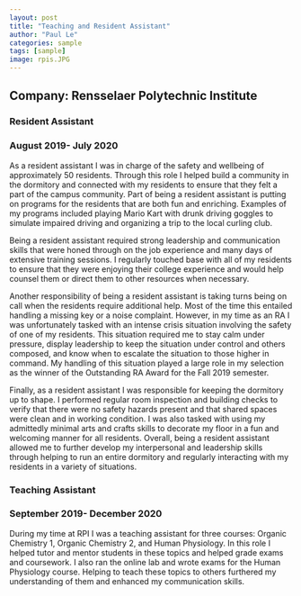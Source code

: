 ```yaml
---
layout: post
title: "Teaching and Resident Assistant"
author: "Paul Le"
categories: sample
tags: [sample]
image: rpis.JPG
---
```


## Company: Rensselaer Polytechnic Institute 

### Resident Assistant 
### August 2019- July 2020

As a resident assistant I was in charge of the safety and  wellbeing of approximately 50 residents. Through this role I helped build a community in the dormitory and connected with my residents to ensure that they felt a part of the campus community. Part of being a resident assistant is putting on programs for the residents that are both fun and enriching. Examples of my programs included playing Mario Kart with drunk driving goggles to simulate impaired driving and organizing a trip to the local curling club. 

Being a resident assistant required strong leadership and communication skills that were honed through on the job experience and many days of extensive training sessions. I regularly touched base with all of my residents to ensure that they were enjoying their college experience and would help counsel them or direct them to other resources when necessary. 

Another responsibility of being a resident assistant is taking turns being on call when the residents require additional help. Most of the time this entailed handling a missing key or a noise complaint. However, in my time as an RA I was unfortunately tasked with an intense crisis situation involving the safety of one of my residents. This situation required me to stay calm under pressure, display leadership to keep the situation under control and others composed, and know when to escalate the situation to those higher in command. My handling of this situation played a large role in my selection as the winner of the Outstanding RA Award for the Fall 2019 semester.

Finally, as a resident assistant I was responsible for keeping the dormitory up to shape. I performed regular room inspection and building checks to verify that there were no safety hazards present and that shared spaces were clean and in working condition. I was also tasked with using my admittedly minimal arts and crafts skills to decorate my floor in a fun and welcoming manner for all residents. Overall, being a resident assistant allowed me to further develop my interpersonal and leadership skills through helping to run an entire dormitory and regularly interacting with my residents in a variety of situations.

### Teaching Assistant
### September 2019- December 2020

During my time at RPI I was a teaching assistant for three courses: Organic Chemistry 1, Organic Chemistry 2, and Human Physiology. In this role I helped tutor and mentor students in these topics and helped grade exams and coursework. I also ran the online lab and wrote exams for the Human Physiology course. Helping to teach these topics to others furthered my understanding of them and enhanced my communication skills. 
